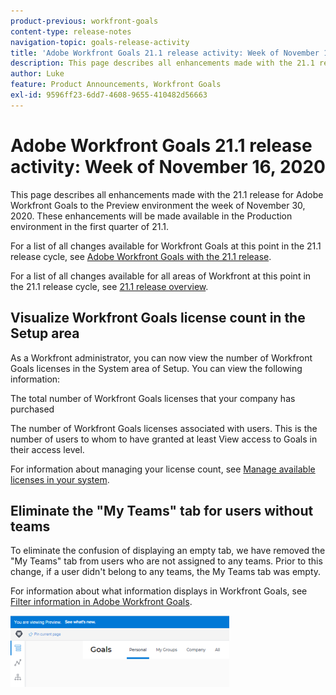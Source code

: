 ```yaml
---
product-previous: workfront-goals
content-type: release-notes
navigation-topic: goals-release-activity
title: 'Adobe Workfront Goals 21.1 release activity: Week of November 16, 2020'
description: This page describes all enhancements made with the 21.1 release for Adobe Workfront Goals to the Preview environment the week of November 30, 2020. These enhancements will be made available in the Production environment in the first quarter of 21.1.
author: Luke
feature: Product Announcements, Workfront Goals
exl-id: 9596ff23-6dd7-4608-9655-410482d56663
---
```

# Adobe Workfront Goals 21.1 release activity:&nbsp;Week of November 16, 2020

This page describes all enhancements made with the 21.1 release for Adobe Workfront Goals to the Preview environment the week of November 30, 2020. These enhancements will be made available in the Production environment in the first quarter of 21.1.

For a list of all changes available for Workfront Goals at this point in the 21.1 release cycle, see [Adobe Workfront Goals with the 21.1 release](../../../../product-announcements/product-releases/goals-release-activity/goals-release-21-1.md).

For a list of all changes available for all areas of Workfront at this point in the 21.1 release cycle, see [21.1 release overview](../../../../product-announcements/product-releases/21.1-release-activity/21-1-release-overview.md).

## Visualize Workfront Goals license count in the Setup area

As a Workfront administrator, you can now view the number of Workfront Goals licenses in the System area of Setup. You can view the following information:

The total number of Workfront Goals licenses that your company has purchased

The number of Workfront Goals licenses associated with users. This is the number of users to whom to have granted at least View access to Goals in their access level.

For information about managing your license count, see [Manage available licenses in your system](../../../../administration-and-setup/get-started-wf-administration/manage-available-licenses-in-your-system.md).

## Eliminate the "My Teams" tab for users without teams

To eliminate the confusion of displaying an empty tab, we have removed the "My Teams" tab from users who are not assigned to any teams. Prior to this change, if a user didn't belong to any teams, the My Teams tab was empty.

For information about what information displays in Workfront Goals, see [Filter information in Adobe Workfront Goals](../../../../workfront-goals/goal-management/filter-information-wf-goals.md).

![Goals page](assets/goals-page-with-no-my-teams-tab-350x114.png)
